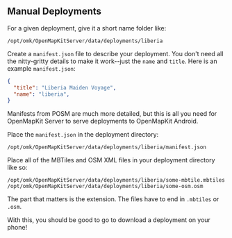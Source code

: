 ## Manual Deployments

For a given deployment, give it a short name folder like:

```
/opt/omk/OpenMapKitServer/data/deployments/liberia
```

Create a `manifest.json` file to describe your deployment. You don't
need all the nitty-gritty details to make it work--just the `name`
and `title`. Here is an example `manifest.json`:

```json
{
  "title": "Liberia Maiden Voyage",
  "name": "liberia",
}

```

Manifests from POSM are much more detailed, but this is all you need
for OpenMapKit Server to serve deployments to OpenMapKit Android.

Place the `manifest.json` in the deployment directory:

```
/opt/omk/OpenMapKitServer/data/deployments/liberia/manifest.json
```

Place all of the MBTiles and OSM XML files in your deployment directory
like so:

```
/opt/omk/OpenMapKitServer/data/deployments/liberia/some-mbtile.mbtiles
/opt/omk/OpenMapKitServer/data/deployments/liberia/some-osm.osm
```

The part that matters is the extension. The files have to end in `.mbtiles`
or `.osm`.

With this, you should be good to go to download a deployment on your phone!
